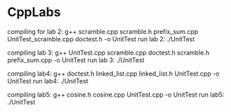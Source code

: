 # CppLabs


compiling for lab 2: g++ scramble.cpp scramble.h prefix_sum.cpp UnitTest_scramble.cpp doctest.h -o UnitTest
run lab 2: ./UnitTest

compiling lab 3: g++ UnitTest.cpp scramble.cpp doctest.h scramble.h prefix_sum.cpp -o UnitTest
run lab 3: ./UnitTest

compiling lab4: g++ doctest.h linked_list.cpp linked_list.h UnitTest.cpp -o UnitTest
run lab4: ./UnitTest

compiling lab5: g++ cosine.h cosine.cpp UnitTest.cpp -o UnitTest
run lab5: ./UnitTest